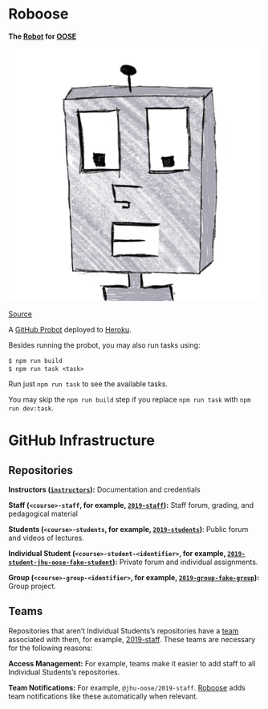 # Roboose

**The [Robot](https://github.com/apps/roboose) for [OOSE](https://www.jhu-oose.com)**

<img alt="Roboose" src="avatar.png" width="600">

[Source](https://github.com/jhu-oose/roboose)

A [GitHub Probot](https://probot.github.io) deployed to [Heroku](https://heroku.com).

Besides running the probot, you may also run tasks using:

```console
$ npm run build
$ npm run task <task>
```

Run just `npm run task` to see the available tasks.

You may skip the `npm run build` step if you replace `npm run task` with `npm run dev:task`.

# GitHub Infrastructure

## Repositories

**Instructors ([`instructors`](https://github.com/jhu-oose/instructors)):** Documentation and credentials

**Staff (`<course>-staff`, for example, [`2019-staff`](https://github.com/jhu-oose/2019-staff)):** Staff forum, grading, and pedagogical material

**Students (`<course>-students`, for example, [`2019-students`](https://github.com/jhu-oose/2019-students))**: Public forum and videos of lectures.

**Individual Student (`<course>-student-<identifier>`, for example, [`2019-student-jhu-oose-fake-student`](https://github.com/jhu-oose/2019-student-jhu-oose-fake-student)):** Private forum and individual assignments.

**Group (`<course>-group-<identifier>`, for example, [`2019-group-fake-group`](https://github.com/jhu-oose/2019-group-fake-group)):** Group project.

## Teams

Repositories that aren’t Individual Students’s repositories have a [team](https://help.github.com/en/articles/about-teams) associated with them, for example, [2019-staff](https://github.com/orgs/jhu-oose/teams/2019-staff). These teams are necessary for the following reasons:

**Access Management:** For example, teams make it easier to add staff to all Individual Students’s repositories.

**Team Notifications:** For example, `@jhu-oose/2019-staff`. [Roboose](https://github.com/jhu-oose/roboose) adds team notifications like these automatically when relevant.
